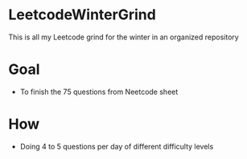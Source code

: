 # LeetcodeWinterGrind
This is all my Leetcode grind for the winter in an organized repository

# Goal
- To finish the 75 questions from Neetcode sheet 

# How
- Doing 4 to 5 questions per day of different difficulty levels
